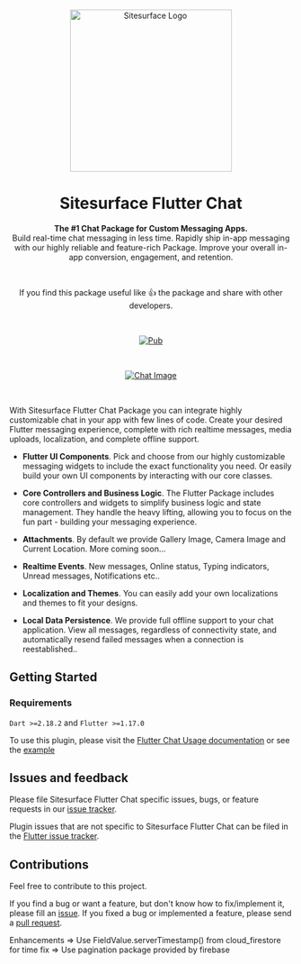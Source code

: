 <br>

<p align="center">
  <a href="https://sitesurface.com">
    <img src="https://res.cloudinary.com/sitesurface/image/upload/v1671124336/purple_black-01_n3em4w.png" width="288px" alt="Sitesurface Logo" />
  </a>
</p>

<h1 align="center">Sitesurface Flutter Chat</h1>

<p align="center">
  <strong>The #1 Chat Package for Custom Messaging Apps.</strong><br>
Build real-time chat messaging in less time. Rapidly ship in-app messaging with our highly reliable and feature-rich Package. Improve your overall in-app conversion, engagement, and retention.
</p>

<br>

<p align="center">
  If you find this package useful like 👍 the package and share with other developers.
</p>

<br>

<p align="center">
  <a href="https://pub.dartlang.org/packages/flutter_chat_ui">
    <img alt="Pub" src="https://img.shields.io/pub/v/sitesurface_flutter_chat" />
  </a>
</p>

<br>

<p align="center">
  <a href="https://sitesurface.com">
    <img alt="Chat Image" src="https://res.cloudinary.com/sitesurface/image/upload/v1671125561/Untitled_design_sure92.png" />
  </a>
</p>

<br>

With Sitesurface Flutter Chat Package you can integrate highly customizable chat in your app with few lines of code. Create your desired Flutter messaging experience, complete with rich realtime messages, media uploads, localization, and complete offline support.

- **Flutter UI Components**. Pick and choose from our highly customizable messaging widgets to include the exact functionality you need. Or easily build your own UI components by interacting with our core classes.

- **Core Controllers and Business Logic**. The Flutter Package includes core controllers and widgets to simplify business logic and state management. They handle the heavy lifting, allowing you to focus on the fun part - building your messaging experience.

- **Attachments**. By default we provide Gallery Image, Camera Image and Current Location. More coming soon...

- **Realtime Events**. New messages, Online status, Typing indicators, Unread messages, Notifications etc..

- **Localization and Themes**. You can easily add your own localizations and themes to fit your designs.

- **Local Data Persistence**. We provide full offline support to your chat application. View all messages, regardless of connectivity state, and automatically resend failed messages when a connection is reestablished..

## Getting Started

### Requirements

`Dart >=2.18.2` and `Flutter >=1.17.0`

To use this plugin, please visit the [Flutter Chat Usage documentation](https://sitesurface.com/docs/sitesurface-flutter-chat/) or see the [example](https://github.com/Sitesurface/sitesurface_flutter_chat/tree/main/example)

## Issues and feedback

Please file Sitesurface Flutter Chat specific issues, bugs, or feature requests in our [issue tracker](https://github.com/Sitesurface/sitesurface_flutter_chat/issues/new).

Plugin issues that are not specific to Sitesurface Flutter Chat can be filed in the [Flutter issue tracker](https://github.com/flutter/flutter/issues/new).

## Contributions

Feel free to contribute to this project.

If you find a bug or want a feature, but don't know how to fix/implement it, please fill an [issue](https://github.com/Sitesurface/sitesurface_flutter_chat/issues/new).
If you fixed a bug or implemented a feature, please send a [pull request](https://github.com/Sitesurface/sitesurface_flutter_chat/pulls).


Enhancements
=> Use FieldValue.serverTimestamp() from cloud_firestore for time fix
=> Use pagination package provided by firebase
